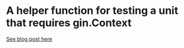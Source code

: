 # A helper function for testing a unit that requires gin.Context

[See blog post here](https://dev.makeitsocial.com/blog)
